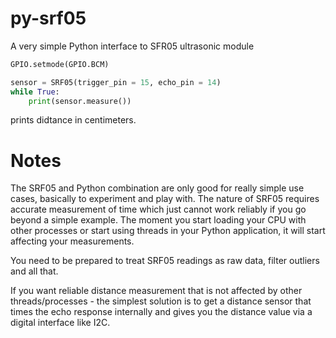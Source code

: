 # py-srf05
A very simple Python interface to SFR05 ultrasonic module

```python
GPIO.setmode(GPIO.BCM)

sensor = SRF05(trigger_pin = 15, echo_pin = 14)
while True:
    print(sensor.measure())
```

prints didtance in centimeters.

# Notes

The SRF05 and Python combination are only good for really simple use cases, basically to experiment and play with.
The nature of SRF05 requires accurate measurement of time which just cannot work reliably if you go
beyond a simple example. The moment you start loading your CPU with other processes or start using threads
in your Python application, it will start affecting your measurements.

You need to be prepared to treat SRF05 readings as raw data, filter outliers and all that.

If you want reliable distance measurement that is not affected by other threads/processes - the simplest
solution is to get a distance sensor that times the echo response internally and gives you the distance
value via a digital interface like I2C.
